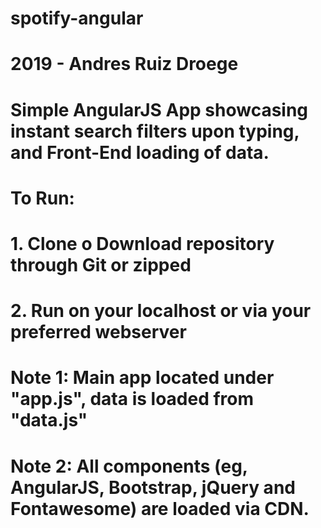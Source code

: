 # spotify-angular 
# 2019 - Andres Ruiz Droege
# Simple AngularJS App showcasing instant search filters upon typing, and Front-End loading of data.

# To Run:

# 1.  Clone o Download repository through Git or zipped
# 2. Run on your localhost or via your preferred webserver


# Note 1: Main app located under "app.js", data is loaded from "data.js"

# Note 2: All components (eg, AngularJS, Bootstrap, jQuery and Fontawesome) are loaded via CDN.
